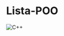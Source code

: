 # Lista-POO
![C++](https://img.shields.io/badge/c++-%2300599C.svg?style=for-the-badge&logo=c%2B%2B&logoColor=white)
